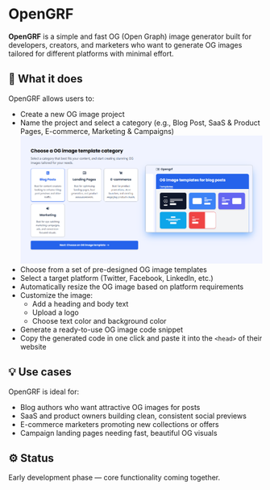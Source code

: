 # OpenGRF

**OpenGRF** is a simple and fast OG (Open Graph) image generator built for developers, creators, and marketers who want to generate OG images tailored for different platforms with minimal effort.

## 🚀 What it does

OpenGRF allows users to:

- Create a new OG image project
- Name the project and select a category (e.g., Blog Post, SaaS & Product Pages, E-commerce, Marketing & Campaigns)
![](public/choose-template-category.png)
- Choose from a set of pre-designed OG image templates
- Select a target platform (Twitter, Facebook, LinkedIn, etc.)
- Automatically resize the OG image based on platform requirements
- Customize the image:
  - Add a heading and body text
  - Upload a logo
  - Choose text color and background color
- Generate a ready-to-use OG image code snippet
- Copy the generated code in one click and paste it into the `<head>` of their website

## 💡 Use cases

OpenGRF is ideal for:
- Blog authors who want attractive OG images for posts
- SaaS and product owners building clean, consistent social previews
- E-commerce marketers promoting new collections or offers
- Campaign landing pages needing fast, beautiful OG visuals

## ⚙️ Status

Early development phase — core functionality coming together.